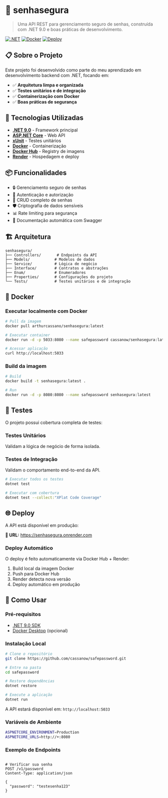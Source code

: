 # 🔐 senhasegura

> Uma API REST para gerenciamento seguro de senhas, construída com .NET 9.0 e boas práticas de desenvolvimento.

[![.NET](https://img.shields.io/badge/.NET-9.0-512BD4?logo=dotnet)](https://dotnet.microsoft.com/)
[![Docker](https://img.shields.io/badge/Docker-Enabled-2496ED?logo=docker)](https://www.docker.com/)
[![Deploy](https://img.shields.io/badge/Deploy-Render-46E3B7)](https://senhasegura.onrender.com)

## 📋 Sobre o Projeto

Este projeto foi desenvolvido como parte do meu aprendizado em desenvolvimento backend com .NET, focando em:

- ✅ **Arquitetura limpa e organizada**
- ✅ **Testes unitários e de integração**
- ✅ **Containerização com Docker**
- ✅ **Boas práticas de segurança**

## 🚀 Tecnologias Utilizadas

- **[.NET 9.0](https://dotnet.microsoft.com/)** - Framework principal
- **[ASP.NET Core](https://docs.microsoft.com/aspnet/core)** - Web API
- **[xUnit](https://xunit.net/)** - Testes unitários
- **[Docker](https://www.docker.com/)** - Containerização
- **[Docker Hub](https://hub.docker.com/)** - Registry de imagens
- **[Render](https://render.com/)** - Hospedagem e deploy

## 📦 Funcionalidades

- 🔒 Gerenciamento seguro de senhas
- 🔑 Autenticação e autorização
- 📝 CRUD completo de senhas
- 🛡️ Criptografia de dados sensíveis
- 📊 Rate limiting para segurança
- 📖 Documentação automática com Swagger

## 🏗️ Arquitetura

```
senhasegura/
├── Controllers/       # Endpoints da API
├── Models/           # Modelos de dados
├── Service/          # Lógica de negócio
├── Interface/        # Contratos e abstrações
├── Enum/             # Enumeradores
├── Properties/       # Configurações do projeto
└── Tests/            # Testes unitários e de integração
```

## 🐳 Docker

### Executar localmente com Docker

```bash
# Pull da imagem
docker pull arthurcassano/senhasegura:latest

# Executar container
docker run -d -p 5033:8080 --name safepassword cassanow/senhasegura:latest

# Acessar aplicação
curl http://localhost:5033
```

### Build da imagem

```bash
# Build
docker build -t senhasegura:latest .

# Run
docker run -d -p 8080:8080 --name safepassword senhasegura:latest
```

## 🧪 Testes

O projeto possui cobertura completa de testes:

### Testes Unitários
Validam a lógica de negócio de forma isolada.

### Testes de Integração
Validam o comportamento end-to-end da API.

```bash
# Executar todos os testes
dotnet test

# Executar com cobertura
dotnet test --collect:"XPlat Code Coverage"
```

## 🌐 Deploy

A API está disponível em produção:

**🔗 URL:** https://senhasegura.onrender.com

### Deploy Automático

O deploy é feito automaticamente via Docker Hub + Render:

1. Build local da imagem Docker
2. Push para Docker Hub
3. Render detecta nova versão
4. Deploy automático em produção

## 🚀 Como Usar

### Pré-requisitos

- [.NET 9.0 SDK](https://dotnet.microsoft.com/download)
- [Docker Desktop](https://www.docker.com/products/docker-desktop) (opcional)

### Instalação Local

```bash
# Clone o repositório
git clone https://github.com/cassanow/safepassword.git

# Entre na pasta
cd safepassword

# Restore dependências
dotnet restore

# Execute a aplicação
dotnet run
```

A API estará disponível em: `http://localhost:5033`

### Variáveis de Ambiente

```bash
ASPNETCORE_ENVIRONMENT=Production
ASPNETCORE_URLS=http://+:8080
```


### Exemplo de Endpoints

```http

# Verificar sua senha
POST /v1/password
Content-Type: application/json

{
  "password": "testesenha123"
}
```


